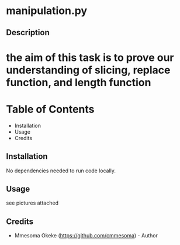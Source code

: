 # manipulation.py

## Description
# the aim of this task is to prove our understanding of slicing, replace function, and length function

# Table of Contents

- Installation
- Usage
- Credits

## Installation

No dependencies needed to run code locally.

## Usage
see pictures attached


## Credits

- Mmesoma Okeke (https://github.com/cmmesoma) - Author